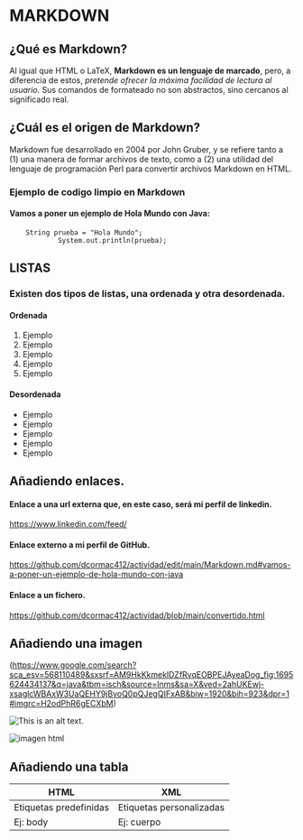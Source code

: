 # MARKDOWN

## ¿Qué es Markdown?

Al igual que HTML o LaTeX, **Markdown es un lenguaje de marcado**, pero, a diferencia de estos, *pretende ofrecer la máxima facilidad de lectura al usuario*. Sus comandos de formateado no son abstractos, sino cercanos al significado real. 

## ¿Cuál es el origen de Markdown?
Markdown fue desarrollado en 2004 por John Gruber, y se refiere tanto a (1) una manera de formar archivos de texto, como a (2) una utilidad del lenguaje de programación Perl para convertir archivos Markdown en HTML.

### **Ejemplo de codigo limpio en Markdown**

#### **Vamos a poner un ejemplo de Hola Mundo con Java:**

``` 
    String prueba = "Hola Mundo";
            System.out.println(prueba);
```


## LISTAS

### Existen dos tipos de listas, una ordenada y otra desordenada.

#### Ordenada 

1. Ejemplo
2. Ejemplo
3. Ejemplo
4. Ejemplo
5. Ejemplo

#### Desordenada

- Ejemplo
- Ejemplo
- Ejemplo
- Ejemplo
- Ejemplo

## Añadiendo enlaces.

#### Enlace a una url externa que, en este caso, será mi perfil de linkedin.

https://www.linkedin.com/feed/

#### Enlace externo a mi perfil de GitHub.

https://github.com/dcormac412/actividad/edit/main/Markdown.md#vamos-a-poner-un-ejemplo-de-hola-mundo-con-java



#### Enlace a un fichero.

https://github.com/dcormac412/actividad/blob/main/convertido.html

## Añadiendo una imagen

(https://www.google.com/search?sca_esv=568110489&sxsrf=AM9HkKkmeklDZfRvqEOBPEJAyeaDog_fig:1695624434137&q=java&tbm=isch&source=lnms&sa=X&ved=2ahUKEwj-xsaglcWBAxW3UaQEHY9jBvoQ0pQJegQIFxAB&biw=1920&bih=923&dpr=1#imgrc=H2odPhR6gECXbM)

![This is an alt text.](/image/sample.png "This is a sample image.")

![imagen html](/practica.jpg "html imagen")

## Añadiendo una tabla 

| HTML | XML |
| --- | ----------- |  
| Etiquetas predefinidas | Etiquetas personalizadas | 
| Ej: body | Ej: cuerpo |






